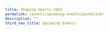 ```yaml
---
title: Shaping Hearts 2023
permalink: /events/upcoming-events/permalink/
description: ""
third_nav_title: Upcoming Events
---
```

